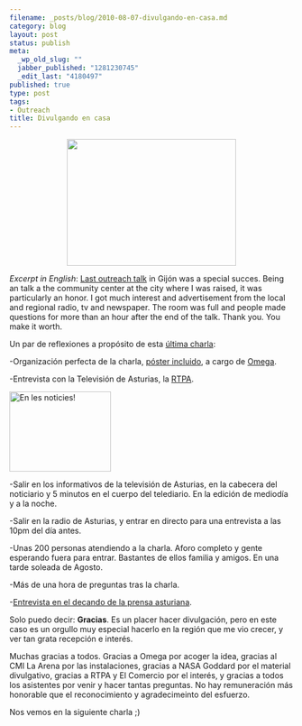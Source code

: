 ```yaml
--- 
filename: _posts/blog/2010-08-07-divulgando-en-casa.md
category: blog
layout: post
status: publish
meta: 
  _wp_old_slug: ""
  jabber_published: "1281230745"
  _edit_last: "4180497"
published: true
type: post
tags: 
- Outreach
title: Divulgando en casa
---
```

<p style="text-align:center;"><a href="https://nasonurb.files.wordpress.com/2010/08/universo-001.jpg"><img class="aligncenter size-full wp-image-941" title="Universo.001" src="https://nasonurb.files.wordpress.com/2010/08/universo-001.jpg" alt="" width="300" height="225" /></a></p>
<em>Excerpt in English</em>: <a href="https://home.brunosan.eu/2010/07/28/charla-de-divulgacion-el-6-de-agosto-en-gijon-asturias/">Last outreach talk</a> in Gijón was a special succes. Being an talk a the community center at the city where I was raised, it was particularly an honor. I got much interest and advertisement from the local and regional radio, tv and newspaper. The room was full and people made questions for more than an hour after the end of the talk. Thank you. You make it worth.

Un par de reflexiones a propósito de esta <a href="https://home.brunosan.eu/2010/07/28/charla-de-divulgacion-el-6-de-agosto-en-gijon-asturias/">última charla</a>:

<!--more-->-Organización perfecta de la charla, <a href="https://nasonurb.files.wordpress.com/2010/08/img_20100806_165847.jpg">póster incluido</a>, a cargo de <a href="https://www.saaomega.com/">Omega</a>.

-Entrevista con la Televisión de Asturias, la <a href="https://www.rtpa.es/">RTPA</a>.

<a title="En les noticies! by brunosan, on Flickr" href="https://www.flickr.com/photos/nasonurb/4863109817/"><img class="alignright" src="https://farm5.static.flickr.com/4138/4863109817_50b5ba8ceb.jpg" alt="En les noticies!" width="180" height="142" /></a>

-Salir en los informativos de la televisión de Asturias, en la cabecera del noticiario y 5 minutos en el cuerpo del telediario. En la edición de mediodía y a la noche.

-Salir en la radio de Asturias, y entrar en directo para una entrevista a las 10pm del día antes.

-Unas 200 personas atendiendo a la charla. Aforo completo y gente esperando fuera para entrar. Bastantes de ellos familia y amigos. En una tarde soleada de Agosto.

-Más de una hora de preguntas tras la charla.

-<a href="https://www.elcomerciodigital.com/v/20100807/gijon/quiero-gente-tenga-preguntas-20100807.html">Entrevista en el decando de la prensa asturiana</a>.

Solo puedo decir: <strong>Gracias</strong>. Es un placer hacer divulgación, pero en este caso es un orgullo muy especial hacerlo en la región que me vio crecer, y ver tan grata recepción e interés.

Muchas gracias a todos. Gracias a Omega por acoger la idea, gracias al CMI La Arena por las instalaciones, gracias a NASA Goddard por el material divulgativo, gracias a RTPA y El Comercio por el interés, y gracias a todos los asistentes por venir y hacer tantas preguntas. No hay remuneración más honorable que el reconocimiento y agradecimeinto del esfuerzo.

Nos vemos en la siguiente charla ;)
